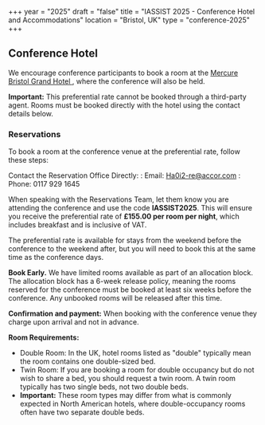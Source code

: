 +++
year = "2025"
draft = "false"
title = "IASSIST 2025 - Conference Hotel and Accommodations"
location = "Bristol, UK"
type = "conference-2025"
+++
## Conference Hotel

We encourage conference participants to book a room at the [Mercure Bristol Grand Hotel <span class="fas fa-external-link-alt"></span>](https://all.accor.com/hotel/A0I2/index.en.shtml), where the conference will also be held.

**Important:** This preferential rate cannot be booked through a third-party agent. Rooms must be booked directly with the hotel using the contact details below.

### Reservations

To book a room at the conference venue at the preferential rate, follow these steps:

Contact the Reservation Office Directly:
: Email: Ha0i2-re@accor.com
: Phone: 0117 929 1645 

When speaking with the Reservations Team, let them know you are attending the conference and use the code **IASSIST2025**. This will ensure you receive the preferential rate of **£155.00 per room per night**, which includes breakfast and is inclusive of VAT.

The preferential rate is available for stays from the weekend before the conference to the weekend after, but you will need to book this at the same time as the conference days.
 
**Book Early.** We have limited rooms available as part of an allocation block. The allocation block has a 6-week release policy, meaning the rooms reserved for the conference must be booked at least six weeks before the conference. Any unbooked rooms will be released after this time.

**Confirmation and payment:** When booking with the conference venue they charge upon arrival and not in advance.

**Room Requirements:**

- Double Room: In the UK, hotel rooms listed as "double" typically mean the room contains one double-sized bed.
- Twin Room: If you are booking a room for double occupancy but do not wish to share a bed, you should request a twin room. A twin room typically has two single beds, not two double beds.
- **Important:** These room types may differ from what is commonly expected in North American hotels, where double-occupancy rooms often have two separate double beds.

<!--
### Other accommodations

#### Student residences & budget conscious accommodations

-->

